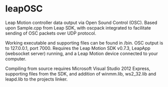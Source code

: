 leapOSC
=======

Leap Motion controller data output via Open Sound Control (OSC). Based upon Sample.cpp from Leap SDK, with oscpack integrated to facilitate sending of OSC packets over UDP protocol.

Working executable and supporting files can be found in /bin. 
OSC output is to 127.0.0.1, port 7000.
Requires the Leap Motion SDK v0.7.3, LeapApp (websocket server) running, and a Leap Motion device connected to your computer.

Compiling from source requires Microsoft Visual Studio 2012 Express, supporting files from the SDK, and addition of winmm.lib, ws2_32.lib and leapd.lib to the projects linker.